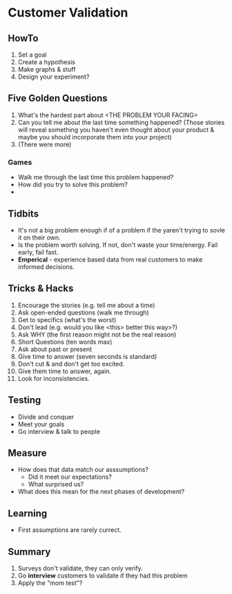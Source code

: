 # Customer Validation

## HowTo

1. Set a goal
2. Create a hypothesis
3. Make graphs & stuff&#x20;
4. Design your experiment?

## Five Golden Questions

1. What's the hardest part about \<THE PROBLEM YOUR FACING>
2. Can you tell me about the last time something happened? (Those stories will reveal something you haven't even thought about your product & maybe you should incorporate them into your project)
3. (There were more)

### Games

* Walk me through the last time this problem happened?
* How did you try to solve this problem?
*



## Tidbits

* It's not a big problem enough if of a problem if the yaren't trying to sovle it on their own.
* Is the problem worth solving. If not, don't waste your time/energy. Fail early, fail fast.
* **Emperical** - experience based data from real customers to make informed decisions.

## Tricks & Hacks

1. Encourage the stories (e.g. tell me about a time)
2. Ask open-ended questions (walk me through)
3. Get to specifics (what's the worst)
4. Don't lead (e.g. would you like \<this> better this way>?)
5. Ask WHY (the first reason might not be the real reason)
6. Short Questions (ten words max)
7. Ask about past or present
8. Give time to answer (seven seconds is standard)
9. Don't cut & and don't get too excited.
10. Give them time to answer, again.
11. Look for inconsistencies.

## Testing

* Divide and conquer
* Meet your goals
* Go interview & talk to people

## Measure

* How does that data match our asssumptions?
  * Did it meet our expectations?
  * What surprised us?
* What does this mean for the next phases of development?

## Learning

* First assumptions are rarely currect.

## Summary

1. Surveys don't validate, they can only verify.
2. Go **interview** customers to validate if they had this problem
3. Apply the "mom test"?





